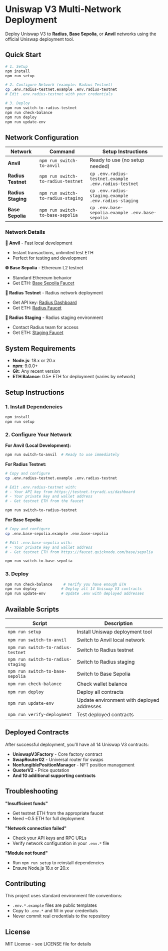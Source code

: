# Uniswap V3 Multi-Network Deployment

Deploy Uniswap V3 to **Radius**, **Base Sepolia**, or **Anvil** networks using the official Uniswap deployment tool.

## Quick Start

```bash
# 1. Setup
npm install
npm run setup

# 2. Configure Network (example: Radius Testnet)
cp .env.radius-testnet.example .env.radius-testnet
# Edit .env.radius-testnet with your credentials

# 3. Deploy
npm run switch-to-radius-testnet
npm run check-balance
npm run deploy
npm run update-env
```

## Network Configuration

| Network | Command | Setup Instructions |
|---------|---------|-------------------|
| **Anvil** | `npm run switch-to-anvil` | Ready to use (no setup needed) |
| **Radius Testnet** | `npm run switch-to-radius-testnet` | `cp .env.radius-testnet.example .env.radius-testnet` |
| **Radius Staging** | `npm run switch-to-radius-staging` | `cp .env.radius-staging.example .env.radius-staging` |
| **Base Sepolia** | `npm run switch-to-base-sepolia` | `cp .env.base-sepolia.example .env.base-sepolia` |

### Network Details

**🔧 Anvil** - Fast local development
- Instant transactions, unlimited test ETH
- Perfect for testing and development

**🌐 Base Sepolia** - Ethereum L2 testnet  
- Standard Ethereum behavior
- Get ETH: [Base Sepolia Faucet](https://faucet.quicknode.com/base/sepolia)

**🚀 Radius Testnet** - Radius network deployment
- Get API key: [Radius Dashboard](https://testnet.tryradi.us/dashboard)
- Get ETH: [Radius Faucet](https://testnet.tryradi.us/dashboard/faucet)

**🧪 Radius Staging** - Radius staging environment
- Contact Radius team for access
- Get ETH: [Staging Faucet](https://stg.tryradi.us/dashboard/faucet)

## System Requirements

- **Node.js**: 18.x or 20.x
- **npm**: 9.0.0+
- **Git**: Any recent version
- **ETH Balance**: 0.5+ ETH for deployment (varies by network)

## Setup Instructions

### 1. Install Dependencies
```bash
npm install
npm run setup
```

### 2. Configure Your Network

**For Anvil (Local Development):**
```bash
npm run switch-to-anvil  # Ready to use immediately
```

**For Radius Testnet:**
```bash
# Copy and configure
cp .env.radius-testnet.example .env.radius-testnet

# Edit .env.radius-testnet with:
# - Your API key from https://testnet.tryradi.us/dashboard  
# - Your private key and wallet address
# - Get testnet ETH from the faucet

npm run switch-to-radius-testnet
```

**For Base Sepolia:**
```bash
# Copy and configure
cp .env.base-sepolia.example .env.base-sepolia

# Edit .env.base-sepolia with:
# - Your private key and wallet address
# - Get testnet ETH from https://faucet.quicknode.com/base/sepolia

npm run switch-to-base-sepolia
```

### 3. Deploy

```bash
npm run check-balance     # Verify you have enough ETH
npm run deploy           # Deploy all 14 Uniswap V3 contracts
npm run update-env       # Update .env with deployed addresses
```

## Available Scripts

| Script | Description |
|--------|-------------|
| `npm run setup` | Install Uniswap deployment tool |
| `npm run switch-to-anvil` | Switch to Anvil local network |
| `npm run switch-to-radius-testnet` | Switch to Radius testnet |
| `npm run switch-to-radius-staging` | Switch to Radius staging |
| `npm run switch-to-base-sepolia` | Switch to Base Sepolia |
| `npm run check-balance` | Check wallet balance |
| `npm run deploy` | Deploy all contracts |
| `npm run update-env` | Update environment with deployed addresses |
| `npm run verify-deployment` | Test deployed contracts |

## Deployed Contracts

After successful deployment, you'll have all 14 Uniswap V3 contracts:

- **UniswapV3Factory** - Core factory contract
- **SwapRouter02** - Universal router for swaps  
- **NonfungiblePositionManager** - NFT position management
- **QuoterV2** - Price quotation
- **And 10 additional supporting contracts**

## Troubleshooting

**"Insufficient funds"**
- Get testnet ETH from the appropriate faucet
- Need ~0.5 ETH for full deployment

**"Network connection failed"**  
- Check your API keys and RPC URLs
- Verify network configuration in your `.env.*` file

**"Module not found"**
- Run `npm run setup` to reinstall dependencies
- Ensure Node.js 18.x or 20.x

## Contributing

This project uses standard environment file conventions:
- `.env.*.example` files are public templates
- Copy to `.env.*` and fill in your credentials
- Never commit real credentials to the repository

## License

MIT License - see LICENSE file for details
